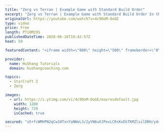 ```yaml
---
title: "Zerg vs Terran | Example Game with Standard Build Order"
excerpt: "Zerg vs Terran | Example Game with Standard Build Order In this guide we learn how to defend early Terran attacks.  Coaching -------------------------------------------------------------------------- Interested in Starcraft lessons? Check out my website! I would love to help you improve and reach your"
originalUrl: https://youtube.com/watch?v=4c9OoM-OoGE
type: video
price: Free
length: PT10M29S
publishedDateTime: 2020-06-16T19:42:57Z
heat: 50

featuredContent: "<iframe width=\"800\" height=\"500\" frameborder=\"0\" src=\"https://www.youtube.com/embed/4c9OoM-OoGE\" allow=\"accelerometer; autoplay; encrypted-media; gyroscope; picture-in-picture\" allowfullscreen></iframe>"

provider:
  name: HuShang Tutorials
  domain: hushangcoaching.com

topics:
  - StarCraft 2
  - Zerg

images:
  - url: https://i.ytimg.com/vi/4c9OoM-OoGE/maxresdefault.jpg
    width: 1280
    height: 720
    isCached: true

secured: "u5+fcWMHPN2qCw1HTxnYaNWeL3/2yVN6uXJPevLCRsKxEkTKMZlsilDRH/yd4Bdl91t+NQonhvCfzwsc8fqKD6QW9XJoZLFdn6f3rQnnlmyuG2HiFgC6Xtb6qBvXLKFvhYeIMp0FxdDzWmfxuutFy9IN1tLhIk5tQuDyFMnUnOIxzxiVVcOxp7AONJMrwOa7wRwvb8DW8oL5uCQ2rgJiZ9H9I7ncxxDADbMwZEWSCFMQ/Q0UOH0FfQp3ItNKprDJIntmlLnhn5IDJyl5Tp1vc4dl2CTFRI2WplCJxznYigxO0zIZkQMaO1l8lHvvMJa39QmXFi6BdW/BhPSGosqBX+JbvvncbxJbmls4+oaJECmeT6dxlsFdgk+UZMqj71CBAx41tGKh0pVX/hO/f0jrRgDnLVm/+H6epKTaBXiC4zk=;iPlTLrfajU5mFuC2cuFBtQ=="
---
```


